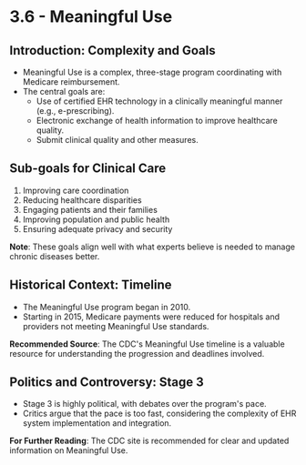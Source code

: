 # 3.6 - Meaningful Use

## Introduction: Complexity and Goals

- Meaningful Use is a complex, three-stage program coordinating with Medicare reimbursement.
- The central goals are:
  - Use of certified EHR technology in a clinically meaningful manner (e.g., e-prescribing).
  - Electronic exchange of health information to improve healthcare quality.
  - Submit clinical quality and other measures.

## Sub-goals for Clinical Care

1. Improving care coordination
2. Reducing healthcare disparities
3. Engaging patients and their families
4. Improving population and public health
5. Ensuring adequate privacy and security

**Note**: These goals align well with what experts believe is needed to manage chronic diseases better.

## Historical Context: Timeline

- The Meaningful Use program began in 2010.
- Starting in 2015, Medicare payments were reduced for hospitals and providers not meeting Meaningful Use standards.
  
**Recommended Source**: The CDC's Meaningful Use timeline is a valuable resource for understanding the progression and deadlines involved.

## Politics and Controversy: Stage 3

- Stage 3 is highly political, with debates over the program's pace.
- Critics argue that the pace is too fast, considering the complexity of EHR system implementation and integration.

**For Further Reading**: The CDC site is recommended for clear and updated information on Meaningful Use.

